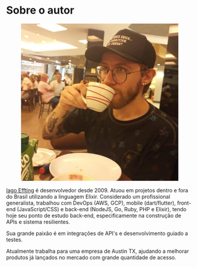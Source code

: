 # Sobre o autor

<figure><img src=".gitbook/assets/image.png" alt=""><figcaption></figcaption></figure>

[Iago Effting](https://twitter.com/iagoEffting) é desenvolvedor desde 2009. Atuou em projetos dentro e fora do Brasil utilizando a linguagem Elixir. Considerado um profissional generalista, trabalhou com DevOps (AWS, GCP), mobile (dart/flutter), front-end (JavaScript/CSS) e back-end (NodeJS, Go, Ruby, PHP e Elixir), tendo hoje seu ponto de estudo back-end, especificamente na construção de APIs e sistema resilientes.&#x20;

Sua grande paixão é em integrações de API's e desenvolvimento guiado a testes.

Atualmente trabalha para uma empresa de Austin TX, ajudando a melhorar produtos já lançados no mercado com grande quantidade de acesso.
